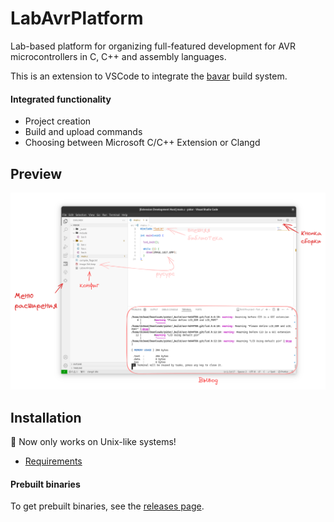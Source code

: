 # LabAvrPlatform

Lab-based platform for organizing full-featured development for AVR microcontrollers in C, C++ and assembly languages.

This is an extension to VSCode to integrate the [bavar][bavar] build system.

#### Integrated functionality

- Project creation
- Build and upload commands
- Choosing between Microsoft C/C++ Extension or Clangd

## Preview

![](./doc/preview.png)

## Installation

🚧 Now only works on Unix-like systems!

- [Requirements](https://github.com/dx3mod/bavar/blob/master/README.md#installation)

#### Prebuilt binaries

To get prebuilt binaries, see the [releases page](https://github.com/dx3mod/LabAvrPlatform/releases).

[bavar]: https://github.com/dx3mod/bavar
